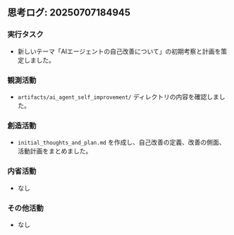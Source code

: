 ## 思考ログ: 20250707184945

### 実行タスク
- 新しいテーマ「AIエージェントの自己改善について」の初期考察と計画を策定しました。

### 観測活動
- `artifacts/ai_agent_self_improvement/` ディレクトリの内容を確認しました。

### 創造活動
- `initial_thoughts_and_plan.md` を作成し、自己改善の定義、改善の側面、活動計画をまとめました。

### 内省活動
- なし

### その他活動
- なし